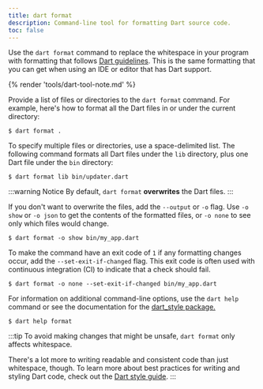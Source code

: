 ```yaml
---
title: dart format
description: Command-line tool for formatting Dart source code.
toc: false
---
```


Use the `dart format` command to replace the whitespace in your program
with formatting that follows
[Dart guidelines](/effective-dart/style#formatting).
This is the same formatting that you can get
when using an IDE or editor that has Dart support.

{% render 'tools/dart-tool-note.md' %}

Provide a list of files or directories to the `dart format` command.
For example, here's how to format all the Dart files
in or under the current directory:

```console
$ dart format .
```

To specify multiple files or directories,
use a space-delimited list.
The following command formats all Dart files under the `lib` directory,
plus one Dart file under the `bin` directory:

```console
$ dart format lib bin/updater.dart 
```

:::warning Notice
By default, `dart format` **overwrites** the Dart files.
:::

If you don't want to overwrite the files,
add the `--output` or `-o` flag.
Use `-o show` or `-o json` to get the contents of the formatted files,
or `-o none` to see only which files would change.

```console
$ dart format -o show bin/my_app.dart
```

To make the command have an exit code of `1`
if any formatting changes occur,
add the `--set-exit-if-changed` flag.
This exit code is often used with continuous integration (CI)
to indicate that a check should fail.

```console
$ dart format -o none --set-exit-if-changed bin/my_app.dart
```

For information on additional command-line options,
use the `dart help` command or see the documentation for the
[dart_style package.]({{site.pub-pkg}}/dart_style)

```console
$ dart help format
```

:::tip
To avoid making changes that might be unsafe,
`dart format` only affects whitespace.

There's a lot more to writing readable and
consistent code than just whitespace, though.
To learn more about best practices for writing and styling Dart code,
check out the [Dart style guide][].
:::

[Dart style guide]: /effective-dart/style
